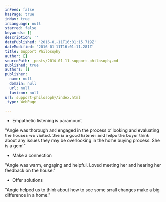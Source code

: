 ```yaml
---
inFeed: false
hasPage: true
inNav: true
inLanguage: null
starred: false
keywords: []
description: ''
datePublished: '2016-01-11T16:01:15.719Z'
dateModified: '2016-01-11T16:01:11.281Z'
title: Support Philosophy
author: []
sourcePath: _posts/2016-01-11-support-philosophy.md
published: true
authors: []
publisher:
  name: null
  domain: null
  url: null
  favicon: null
url: support-philosophy/index.html
_type: WebPage

---
```

* Empathetic listening is paramount

"Angie was thorough and engaged in the process of looking and evaluating the houses we visited. She is a good listener and helps the buyer think about any issues they may be overlooking in the home buying process. She is a gem!"

* Make a connection

"Angie was warm, engaging and helpful. Loved meeting her and hearing her feedback on the house."

* Offer solutions

"Angie helped us to think about how to see some small changes make a big difference in a home."